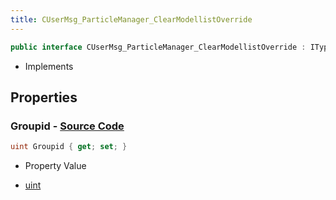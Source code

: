 ```yaml
---
title: CUserMsg_ParticleManager_ClearModellistOverride
---
```


```csharp
public interface CUserMsg_ParticleManager_ClearModellistOverride : ITypedProtobuf<CUserMsg_ParticleManager_ClearModellistOverride>, INativeHandle
```

- Implements

## Properties

### **Groupid** - [Source Code](https://github.com/swiftly-solution/swiftlys2/blob/main/managed/src/SwiftlyS2.Generated/Protobufs/Interfaces/CUserMsg_ParticleManager_ClearModellistOverride.cs#L13)

```csharp
uint Groupid { get; set; }
```

- Property Value

- [uint](https://learn.microsoft.com/dotnet/api/system.uint32)

